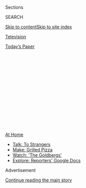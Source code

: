 <div id="app">

<div>

<div>

<div>

<div class="NYTAppHideMasthead css-1q2w90k e1suatyy0">

<div class="section css-ui9rw0 e1suatyy2">

<div class="css-eph4ug er09x8g0">

<div class="css-6n7j50">

</div>

<span class="css-1dv1kvn">Sections</span>

<div class="css-10488qs">

<span class="css-1dv1kvn">SEARCH</span>

</div>

[Skip to content](#site-content)[Skip to site
index](#site-index)

</div>

<div id="masthead-section-label" class="css-1wr3we4 eaxe0e00">

[Television](https://www.nytimes.com/section/arts/television)

</div>

<div class="css-10698na e1huz5gh0">

</div>

</div>

<div id="masthead-bar-one" class="section hasLinks css-15hmgas e1csuq9d3">

<div class="css-uqyvli e1csuq9d0">

</div>

<div class="css-1uqjmks e1csuq9d1">

</div>

<div class="css-9e9ivx">

[](https://myaccount.nytimes.com/auth/login?response_type=cookie&client_id=vi)

</div>

<div class="css-1bvtpon e1csuq9d2">

[Today’s
Paper](https://www.nytimes.com/section/todayspaper)

</div>

</div>

</div>

</div>

<div data-aria-hidden="false">

<div id="site-content" data-role="main">

<div>

<div class="css-1aor85t" style="opacity:0.000000001;z-index:-1;visibility:hidden">

<div class="css-1hqnpie">

<div class="css-epjblv">

<span class="css-17xtcya">[Television](/section/arts/television)</span><span class="css-x15j1o">|</span><span class="css-fwqvlz">Sam
Jay: A Comic Who Belongs to No
Camp</span>

</div>

<div class="css-k008qs">

<div class="css-1iwv8en">

<span class="css-18z7m18"></span>

<div>

</div>

</div>

<span class="css-1n6z4y">https://nyti.ms/3i3tE3V</span>

<div class="css-1705lsu">

<div class="css-4xjgmj">

<div class="css-4skfbu" data-role="toolbar" data-aria-label="Social Media Share buttons, Save button, and Comments Panel with current comment count" data-testid="share-tools">

  - 
  - 
  - 
  - 
    
    <div class="css-6n7j50">
    
    </div>

  - 
  - 

</div>

</div>

</div>

</div>

</div>

</div>

<div id="NYT_TOP_BANNER_REGION" class="css-13pd83m">

<div>

<div id="maps-athome-menu" class="section interactive-content interactive-size-medium css-1edisqu">

<div class="css-17ih8de interactive-body">

<div class="at-home-nav__innerContainer">

<div class="at-home-nav__title">

[At
Home](https://www.nytimes.com/spotlight/at-home?action=click&pgtype=Article&state=default&region=TOP_BANNER&context=at_home_menu)

</div>

  - [Talk: To
    Strangers](https://www.nytimes.com/2020/08/03/well/family/the-benefits-of-talking-to-strangers.html?action=click&pgtype=Article&state=default&region=TOP_BANNER&context=at_home_menu)
  - [Make: Grilled
    Pizza](https://www.nytimes.com/2020/08/01/at-home/coronavirus-make-pizza-on-a-grill.html?action=click&pgtype=Article&state=default&region=TOP_BANNER&context=at_home_menu)
  - [Watch: 'The
    Goldbergs'](https://www.nytimes.com/2020/07/31/arts/television/goldbergs-abc-stream.html?action=click&pgtype=Article&state=default&region=TOP_BANNER&context=at_home_menu)
  - [Explore: Reporters' Google
    Docs](https://www.nytimes.com/interactive/2020/at-home/even-more-reporters-editors-diaries-lists-recommendations.html?action=click&pgtype=Article&state=default&region=TOP_BANNER&context=at_home_menu)

</div>

</div>

</div>

</div>

</div>

<div id="top-wrapper" class="css-1sy8kpn">

<div id="top-slug" class="css-l9onyx">

Advertisement

</div>

[Continue reading the main
story](#after-top)

<div class="ad top-wrapper" style="text-align:center;height:100%;display:block;min-height:250px">

<div id="top" class="place-ad" data-position="top" data-size-key="top">

</div>

</div>

<div id="after-top">

</div>

</div>

<div>

<div id="sponsor-wrapper" class="css-1hyfx7x">

<div id="sponsor-slug" class="css-19vbshk">

Supported by

</div>

[Continue reading the main
story](#after-sponsor)

<div id="sponsor" class="ad sponsor-wrapper" style="text-align:center;height:100%;display:block">

</div>

<div id="after-sponsor">

</div>

</div>

<div class="css-186x18t">

On Comedy

</div>

<div class="css-1vkm6nb ehdk2mb0">

# Sam Jay: A Comic Who Belongs to No Camp

</div>

With a deadpan glare, the stand-up takes shots at everyone and won’t say
something funny just for a laugh. Now she’s on the cusp of breaking out,
thanks to a Netflix special.

<div class="css-79elbk" data-testid="photoviewer-wrapper">

<div class="css-z3e15g" data-testid="photoviewer-wrapper-hidden">

</div>

<div class="css-1a48zt4 ehw59r15" data-testid="photoviewer-children">

![<span class="css-16f3y1r e13ogyst0" data-aria-hidden="true">“You have
to love something enough to work hard,” Sam Jay said, “and stand-up is
the only thing I love like
that.”</span><span class="css-cnj6d5 e1z0qqy90" itemprop="copyrightHolder"><span class="css-1ly73wi e1tej78p0">Credit...</span><span><span>Jingyu
Lin for The New York
Times</span></span></span>](https://static01.nyt.com/images/2020/08/05/arts/04sam-jay1/04sam-jay1-articleLarge-v2.jpg?quality=75&auto=webp&disable=upscale)

</div>

</div>

<div class="css-18e8msd">

<div class="css-vp77d3 epjyd6m0">

<div class="css-hus3qt ey68jwv0" data-aria-hidden="true">

[![Jason
Zinoman](https://static01.nyt.com/images/2018/12/10/multimedia/author-jason-zinoman/author-jason-zinoman-thumbLarge.png
"Jason Zinoman")](https://www.nytimes.com/by/jason-zinoman)

</div>

<div class="css-1baulvz">

By [<span class="css-1baulvz last-byline" itemprop="name">Jason
Zinoman</span>](https://www.nytimes.com/by/jason-zinoman)

</div>

</div>

  - 
    
    <div class="css-ld3wwf e16638kd2">
    
    Aug. 4, 2020Updated <span class="css-epvm6">12:44 p.m.
    ET</span>
    
    </div>

  - 
    
    <div class="css-4xjgmj">
    
    <div class="css-pvvomx" data-role="toolbar" data-aria-label="Social Media Share buttons, Save button, and Comments Panel with current comment count" data-testid="share-tools">
    
      - 
      - 
      - 
      - 
        
        <div class="css-6n7j50">
        
        </div>
    
      - 
      - 
    
    </div>
    
    </div>

</div>

</div>

<div class="section meteredContent css-1r7ky0e" name="articleBody" itemprop="articleBody">

<div class="css-1fanzo5 StoryBodyCompanionColumn">

<div class="css-53u6y8">

The stand-up comic [Sam Jay](https://samjaycomic.com/) calls herself a
late bloomer.

“Got my period late, got my titties late,” she said in her Long Island
City apartment, chuckling as she counted off on her fingers more
evidence: She didn’t discover her homosexuality until her mid-20s. And
while she had tried stand-up once before, she didn’t really get into
comedy until 29.

Comedy is like tennis: It helps to start young, which is why so many of
its superstars (Eddie Murphy, Adam Sandler, Dave Chappelle) began their
careers when they were teenagers. But Jay, long a fan and student of
stand-up, provides a good argument for the benefits of holding off. “I
needed the confidence of a life behind me to know what I wanted to say,”
she said.

Now 38, she is one of the most exciting provocateurs in comedy right now
because she tackles the hottest button issues without dogma. She belongs
to no camp. She takes shots at President Trump, but also tells you that
America is not better than him. Her takes on \#MeToo, the racism of
“white man ambition” and transgender identity reflect an eccentric
mind working through issues, her startlingly funny jackhammer punch
lines emerging from a deadpan glare.

Her comedy is tough to pigeonhole: profane and heady, aiming for belly
laughs, but never seeming desperate for them. Jay’s thoughtful bits have
a cynical edge, one earned from a few lifetimes of tragedy already. Her
late start gave her career an urgency that has led to this moment, when
she’s on the verge of a major breakout.

</div>

</div>

<div class="css-1fanzo5 StoryBodyCompanionColumn">

<div class="css-53u6y8">

Her debut hour, [“3 in the
Morning,”](https://www.youtube.com/watch?v=D2EcvFfzu-o) which
premiered Tuesday on Netflix, is one of the last specials to be shot
before the pandemic. Jay filmed it Feb. 22 and pointedly tried to dig
into the big issues of the day, but inevitably it suddenly looks less
topical, since she doesn’t address the virus, the death of George Floyd
or any protests. On her seventh-floor balcony, where we socially
distanced, I asked through a mask if this absence bothered her. Jay
paused, letting the silence sit long enough for it to be a little
uncomfortable — a place she’s perfectly comfortable in.

As the question about topicality hung there, she went to get a drink and
by the time she returned, she suggested — on the advice of her
girlfriend, Yanise Monet Vincent — we go inside because it was scorching
hot. By the time we sat down, Jay conceded some regret: “Damn,” she
said, with gravel in her voice. “I hope my special doesn’t come out and
people think, as a Black person, I just chose to not speak on this.”

If Jay has a stage persona distinct from her offstage one, I couldn’t
detect it after talking to her for three hours. She projects a steely
presence that periodically shifts into jarring vulnerability. Discussing
the transition from performing every night at clubs to going weeks
without leaving the apartment, she said she appreciated the break from
the grind, but news of police violence had sometimes sent her spiraling
into hopelessness: “There’s definitely days when me and my girl are just
sad, when I’ve just cried all day.”

</div>

</div>

<div class="css-79elbk" data-testid="photoviewer-wrapper">

<div class="css-z3e15g" data-testid="photoviewer-wrapper-hidden">

</div>

<div class="css-1a48zt4 ehw59r15" data-testid="photoviewer-children">

![<span class="css-16f3y1r e13ogyst0" data-aria-hidden="true">Jay in her
debut special, “3 in the Morning,” filmed before the pandemic and
protests against police brutality spread across the United
States.</span><span class="css-cnj6d5 e1z0qqy90" itemprop="copyrightHolder"><span class="css-1ly73wi e1tej78p0">Credit...</span><span>Marcus
Russell
Price/Netflix</span></span>](https://static01.nyt.com/images/2020/08/05/arts/04sam-jay2/merlin_175173609_bcf28411-26dc-4be0-a2f4-9275f9ce1e60-articleLarge.jpg?quality=75&auto=webp&disable=upscale)

</div>

</div>

<div class="css-1fanzo5 StoryBodyCompanionColumn">

<div class="css-53u6y8">

At the core of her new special is an idea that true freedom means
standing out from the crowd. She starts with a self-deprecating joke
about how despite being gay she used to have sex with men as a way to
fit in with her friends. And then she describes how she felt out of step
with white lesbians, before moving into a celebration of [Jaden
Smith](https://www.cheatsheet.com/entertainment/these-are-the-most-bizarre-things-jaden-smith-ever-said.html/).
“Finally we got a weird Black kid,” she says, listing his
eccentricities, including dressing as a shoeless Batman and singing
about the stars. Marveling at his choices, she delivers her punchline
with awe: “That’s Martin Luther King’s dream.”

</div>

</div>

<div class="css-1fanzo5 StoryBodyCompanionColumn">

<div class="css-53u6y8">

More so than most comics, she has a healthy skepticism of audience
response, seeing dangers in pandering to it. “You can’t just be up there
for them because once they control you, they will lead you anywhere,”
she said.

As an experiment, Jay even hosted several stand-up shows [completely in
the
dark](https://thestandnyc.com/shows/show/1129/20191108-1159-pm-nycf-presents-black-out-comedy-in-the-dark-with-sam-jay)
as a way in part to liberate comics from feedback. (“You can stop caring
about them because you can’t see them.”)

Growing up in the projects in Boston, Jay said, she was a weird Black
kid. She was alert to how listening to Foo Fighters and Alice in Chains
in her room could be viewed with suspicion by her hip-hop-loving
brothers. “I had a friend who liked ‘Seinfeld’ and we used to make fun
of him so bad,” she said, pointing out that in her set you were supposed
to prefer
[“Martin.”](https://theundefeated.com/features/martin-lawrences-martin-20-years-later/)
“There’s lines in the sand, bro. But I always hung out with kids like
that.”

Jay was only 16 when her mother died of lupus (her father had already
died). They were close. Her mother regularly took her to plays and
museums, and was a comedy fan as well (especially of George Carlin); she
also taught Jay to think for herself. But when her mother got sick and
became bedridden, Jay said, she responded by growing distant, until one
day her mother confronted her. “Are you mad at me?” she asked her. Jay
told her no.

“She said you don’t have to lie,” Jay said. “It’s OK to be mad at me.
I’m your mother and I’m supposed to do certain things, so don’t feel
guilty. I cried and she held me. Within six or seven months, she was
dead.”

Jay paused to consider what her life would be like if her mother had not
said that. “Who knows what trajectory that would have set me on? She had
that foresight to relieve me of that,” she said, getting choked up. “She
was an impeccable parent.”

</div>

</div>

<div class="css-1fanzo5 StoryBodyCompanionColumn">

<div class="css-53u6y8">

When Jay herself received a lupus diagnosis at age 20, she became
obsessed with and terrified by death, a fear that abated only recently
in part due to some professional success, but also what she described as
thinking through it. “When I’m bothered by something like that, I need
to confront it mentally,” she said. “I need to sit in it. And I remember
talking to my aunt, who said: The more you try to control something like
that the less you will. The real control is acceptance.”

Jay’s special, which has the barreling energy and intimacy of a bar
fight, only appears more political than personal. It’s just as much
about her attitude toward death and her relationship with her
girlfriend. Jay ends with a story from her childhood about extreme
maternal love that serves as a kind of tribute.

Jay began performing after working a series of jobs (Starbucks, Best
Buy) she had no passion for. “Stand-up wasn’t risky at all,” she said.
“I was working in the mail room and the highest thing I could become
was head in charge of mail. You have to love something enough to work
hard and stand-up is the only thing I love like that. It was the only
option.”

She knew early on what kind of comic she wanted to be. “I don’t say
anything just to be funny,” she said, adding that she had to believe it.
She also didn’t like segues between jokes or even callbacks, even though
both are common and effective. She thought they seemed fake.

Jak Knight, another comic who is a good friend, said of Jay with
admiration, “There’s no moving her unless she moves herself.”

The first time I saw Jay onstage, she told a couple of jokes to a
sparse, lethargic club crowd, shook her head and without a note of
anger, walked off the stage. “I don’t like to feel like the help up
there,” she said reflecting on the episode. Audience members are the
customers, she conceded, but she does not believe every crowd is the
same. “Comics put that on themselves,” she says. “‘If the audience isn’t
good, it’s my fault.’ Nah. Sometimes they just suck.”

</div>

</div>

<div class="css-1fanzo5 StoryBodyCompanionColumn">

<div class="css-53u6y8">

Jay even hesitated when she was offered a job as a writer on [“Saturday
Night
Live,”](https://www.nbc.com/saturday-night-live/cast/sam-jay-292972)
since she had no experience or particular ambition in sketch comedy.
When asked if people advised her to do it, her girlfriend in the next
room shouted, “Yes\!,” then laughed. Along with her vital counsel, Jay
also said what informed her decision was recalling the time in high
school when Oberlin College tried to recruit her but she said no because
it seemed “too whitey-tighty.” She regretted it. She joined “S.N.L.” in
2017, and while adjusting has been difficult, frequently getting
sketches cut (“I live in the cut zone”), she also wrote several pieces
that were broadcast, including [a Velvet Jones one for Eddie
Murphy](https://www.nbc.com/saturday-night-live/video/black-jeopardy-velvet-jones/4088748).

When we spoke over Zoom a week and half later, the thought occurred to
me that maybe the fact that Jay’s special does not mention the most
recent current events is actually on brand, another example of her
refusal to follow the crowd. When I suggested this, she didn’t seem
impressed, shifting subjects.

If she could shoot it now, what would she say about the recent protests?
Jay was torn. She said she would probably go at it from a couple of
angles, since she’s inspired by the young people in the streets, but
also hates that the answer for some people is still in throwing “a
Molotov cocktail.” Then she thought some more and shifted course, saying
that sometimes she saw white society as an abusive boyfriend and Black
people just need to move out.

“I am at a point where I don’t even believe in therapy for Black people
because you can’t progress when you’re still living with your abuser,”
she said, sounding like she was working out a bit for a set that isn’t
likely to happen anytime soon. “There’s no situation where a woman’s
getting beat by her husband and they’re like: ‘Go to therapy.’” Then she
added, “Just get out of the house.”

</div>

</div>

</div>

<div>

</div>

<div>

</div>

<div>

</div>

<div>

<div id="bottom-wrapper" class="css-1ede5it">

<div id="bottom-slug" class="css-l9onyx">

Advertisement

</div>

[Continue reading the main
story](#after-bottom)

<div id="bottom" class="ad bottom-wrapper" style="text-align:center;height:100%;display:block;min-height:90px">

</div>

<div id="after-bottom">

</div>

</div>

</div>

</div>

</div>

## Site Index

<div>

</div>

## Site Information Navigation

  - [© <span>2020</span> <span>The New York Times
    Company</span>](https://help.nytimes.com/hc/en-us/articles/115014792127-Copyright-notice)

<!-- end list -->

  - [NYTCo](https://www.nytco.com/)
  - [Contact
    Us](https://help.nytimes.com/hc/en-us/articles/115015385887-Contact-Us)
  - [Work with us](https://www.nytco.com/careers/)
  - [Advertise](https://nytmediakit.com/)
  - [T Brand Studio](http://www.tbrandstudio.com/)
  - [Your Ad
    Choices](https://www.nytimes.com/privacy/cookie-policy#how-do-i-manage-trackers)
  - [Privacy](https://www.nytimes.com/privacy)
  - [Terms of
    Service](https://help.nytimes.com/hc/en-us/articles/115014893428-Terms-of-service)
  - [Terms of
    Sale](https://help.nytimes.com/hc/en-us/articles/115014893968-Terms-of-sale)
  - [Site
    Map](https://spiderbites.nytimes.com)
  - [Help](https://help.nytimes.com/hc/en-us)
  - [Subscriptions](https://www.nytimes.com/subscription?campaignId=37WXW)

</div>

</div>

</div>

</div>
